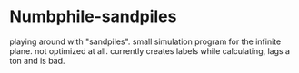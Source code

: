 # Numbphile-sandpiles
playing around with "sandpiles". small simulation program for the infinite plane.
not optimized at all. currently creates labels while calculating, lags a ton and is bad.

